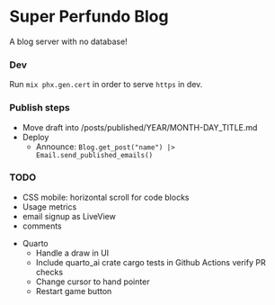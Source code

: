 # Super Perfundo Blog

A blog server with no database!

### Dev
Run `mix phx.gen.cert` in order to serve `https` in dev.

### Publish steps
* Move draft into /posts/published/YEAR/MONTH-DAY_TITLE.md
* Deploy
    * Announce: `Blog.get_post("name") |> Email.send_published_emails()`

### TODO
* CSS mobile: horizontal scroll for code blocks
* Usage metrics
* email signup as LiveView
* comments
- Quarto
  * Handle a draw in UI
  * Include quarto_ai crate cargo tests in Github Actions verify PR checks
  * Change cursor to hand pointer
  * Restart game button
